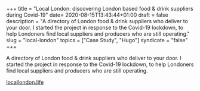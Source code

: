 +++
title = "Local London: discovering London based food & drink suppliers during Covid-19"
date= 2020-08-15T13:43:44+01:00
draft = false
description = "A directory of London food & drink suppliers who deliver to your door. I started the project in response to the Covid-19 lockdown, to help Londoners find local suppliers and producers who are still operating."
slug = "local-london"
topics = ["Case Study", "Hugo"]
syndicate = "false"
+++

A directory of London food & drink suppliers who deliver to your door. I started the project in response to the Covid-19 lockdown, to help Londoners find local suppliers and producers who are still operating.

[locallondon.life](https://locallondon.life/)